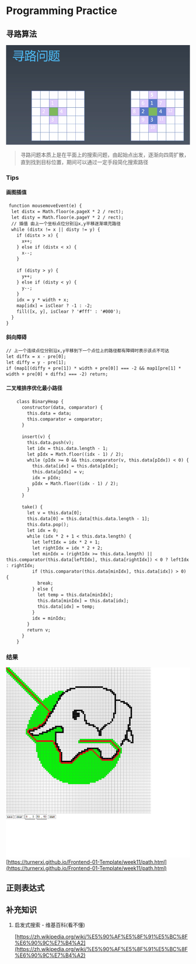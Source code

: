 # Programming Practice

## 寻路算法

![寻路](../documents/images/寻路.png)

> 寻路问题本质上是在平面上的搜索问题，由起始点出发，逐渐向四周扩散，直到找到目标位置，期间可以通过一定手段简化搜索路径

### Tips

#### 画图插值

```
 function mousemoveEvent(e) {
  let distx = Math.floor(e.pageX * 2 / rect);
  let disty = Math.floor(e.pageY * 2 / rect);
  // 插值 由上一个坐标点位分别沿x,y平移逐渐填充路径
  while (distx != x || disty != y) {
    if (distx > x) {
      x++;
    } else if (distx < x) {
      x--;
    }

    if (disty > y) {
      y++;
    } else if (disty < y) {
      y--;
    }
    idx = y * width + x;
    map[idx] = isClear ? -1 : -2;
    fill([x, y], isClear ? '#fff' : '#000');
  }
}
```

#### 斜向障碍

```
// 上一个连续点位分别沿x,y平移到下一个点位上的路径都有障碍时表示该点不可达
let diffx = x - pre[0];
let diffy = y - pre[1];
if (map1[(diffy + pre[1]) * width + pre[0]] === -2 && map1[pre[1] * width + pre[0] + diffx] === -2) return;
```

#### 二叉堆排序优化最小路径

```
    class BinaryHeap {
      constructor(data, comparator) {
        this.data = data;
        this.comparator = comparator;
      }

      insert(v) {
        this.data.push(v);
        let idx = this.data.length - 1;
        let pIdx = Math.floor((idx - 1) / 2);
        while (pIdx >= 0 && this.comparator(v, this.data[pIdx]) < 0) {
          this.data[idx] = this.data[pIdx];
          this.data[pIdx] = v;
          idx = pIdx;
          pIdx = Math.floor((idx - 1) / 2);
        }
      }

      take() {
        let v = this.data[0];
        this.data[0] = this.data[this.data.length - 1];
        this.data.pop();
        let idx = 0;
        while (idx * 2 + 1 < this.data.length) {
          let leftIdx = idx * 2 + 1;
          let rightIdx = idx * 2 + 2;
          let minIdx = (rightIdx >= this.data.length) || this.comparator(this.data[leftIdx], this.data[rightIdx]) < 0 ? leftIdx : rightIdx;
          if (this.comparator(this.data[minIdx], this.data[idx]) > 0) {
            break;
          } else {
            let temp = this.data[minIdx];
            this.data[minIdx] = this.data[idx];
            this.data[idx] = temp;
          }
          idx = minIdx;
        }
        return v;
      }
    }
```

### 结果

![寻路](./elephant.png)
[https://turnerxi.github.io/Frontend-01-Template/week11/path.html](https://turnerxi.github.io/Frontend-01-Template/week11/path.html)

## 正则表达式

## 补充知识

1. 启发式搜索 - 维基百科(看不懂)

   [https://zh.wikipedia.org/wiki/%E5%90%AF%E5%8F%91%E5%BC%8F%E6%90%9C%E7%B4%A2](https://zh.wikipedia.org/wiki/%E5%90%AF%E5%8F%91%E5%BC%8F%E6%90%9C%E7%B4%A2)
